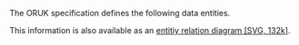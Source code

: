 The ORUK specification defines the following data entities.

This information is also available as an <a target="_blank" href="/developers/schemata/b-entity_relationship_diagram_3_0.svg">entitiy relation diagram [SVG, 132k]</a>.
